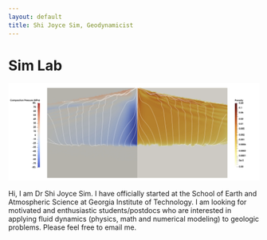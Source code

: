 ```yaml
---
layout: default
title: Shi Joyce Sim, Geodynamicist
---
```

# Sim Lab
[//]: # (你好， 我是沈詩！)

<img src="/image/U2K7.png " alt="Porosity waves from Sim et al 2020." title="Porosity waves from Sim et al 2020." width="1000" />

Hi, I am Dr Shi Joyce Sim. I have officially started at the School of Earth and Atmospheric Science at Georgia Institute of Technology. I am looking for motivated and enthusiastic students/postdocs who are interested in applying fluid dynamics (physics, math and numerical modeling) to geologic problems. Please feel free to email me.

